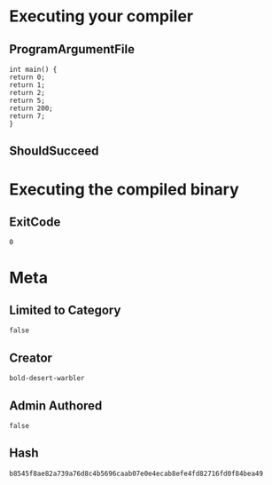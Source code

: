 # Executing your compiler

## ProgramArgumentFile

```
int main() {
return 0;
return 1;
return 2;
return 5;
return 200;
return 7;
}
```

## ShouldSucceed

# Executing the compiled binary

## ExitCode

```
0
```

# Meta

## Limited to Category

```
false
```

## Creator

```
bold-desert-warbler
```

## Admin Authored

```
false
```

## Hash

```
b8545f8ae82a739a76d8c4b5696caab07e0e4ecab8efe4fd82716fd0f84bea49
```
